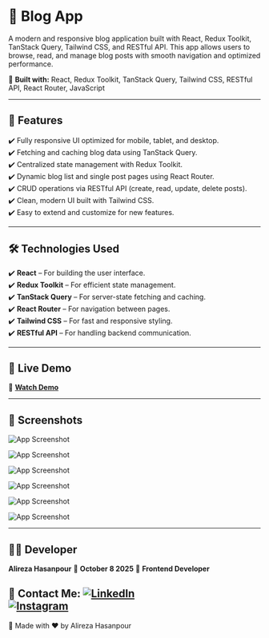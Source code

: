 # 📝 Blog App

A modern and responsive blog application built with React, Redux Toolkit, TanStack Query, Tailwind CSS, and RESTful API.
This app allows users to browse, read, and manage blog posts with smooth navigation and optimized performance.

🔹 **Built with:** React, Redux Toolkit, TanStack Query, Tailwind CSS, RESTful API, React Router, JavaScript

---

## 🚀 Features

✔️ Fully responsive UI optimized for mobile, tablet, and desktop.<br/>
✔️ Fetching and caching blog data using TanStack Query.<br/>
✔️ Centralized state management with Redux Toolkit.<br/>
✔️ Dynamic blog list and single post pages using React Router.<br/>
✔️ CRUD operations via RESTful API (create, read, update, delete posts).<br/>
✔️ Clean, modern UI built with Tailwind CSS.<br/>
✔️ Easy to extend and customize for new features.<br/>

---

## 🛠️ Technologies Used

✔️ **React** – For building the user interface.<br/>
✔️ **Redux Toolkit** – For efficient state management.<br/>
✔️ **TanStack Query** – For server-state fetching and caching.<br/>
✔️ **React Router** – For navigation between pages.<br/>
✔️ **Tailwind CSS** – For fast and responsive styling.<br/>
✔️ **RESTful API** – For handling backend communication.<br/>

---

## 🎥 Live Demo

🔗 **[Watch Demo](https://your-demo-link.vercel.app/ "Live Dem")**

---

## 📸 Screenshots

![App Screenshot](https://github.com/user-attachments/assets/1ea3f8b1-1e45-48fa-ac8b-d748c345d82b)

![App Screenshot](https://github.com/user-attachments/assets/f59e5661-ca05-441c-9f8a-4fe68f2f3afd)

![App Screenshot](https://github.com/user-attachments/assets/07d8e84b-5497-42f4-8f32-eaf13b60689e)

![App Screenshot](https://github.com/user-attachments/assets/fcf04fea-bc5b-47a5-9a1f-c7ad170b19dc)

![App Screenshot](https://github.com/user-attachments/assets/a8a34993-74ae-41e8-b6f0-336bf1b98643)

![App Screenshot](https://github.com/user-attachments/assets/a0a2600f-2abd-4c36-9334-175e2235c9be)


---

## 👨‍💻 Developer

**Alireza Hasanpour** 
📅 **October 8 2025**
💼 **Frontend Developer**

📲 **Contact Me:**
[![LinkedIn](https://img.shields.io/badge/LinkedIn-0077B5?style=for-the-badge&logo=linkedin&logoColor=white)](https://www.linkedin.com/in/alireza-hasanpour-9ab4a732b)  
[![Instagram](https://img.shields.io/badge/Instagram-E4405F?style=for-the-badge&logo=instagram&logoColor=white)](https://www.instagram.com/alireza_hasanpour_frontend)  
---

🚀 Made with ❤️ by Alireza Hasanpour  
